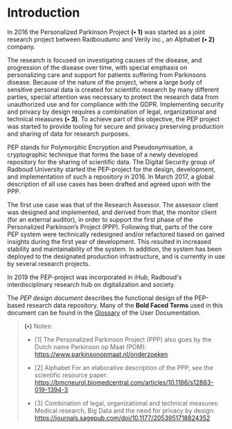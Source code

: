 # Introduction

In 2016 the Personalized Parkinson Project **(&bullet; 1)** was started as a joint research project between Radboudumc and Verily inc., an Alphabet **(&bullet; 2)** company. 

The research is focused on investigating causes of the disease, and progression of the disease over time, with special emphasis on personalizing care and support for patients suffering from Parkinsons disease. Because of the nature of the project, where a large body of sensitive personal data is created for scientific research by many different parties, special attention was necessary to protect the research data from unauthorized use and for compliance with the GDPR.  Implementing security and privacy by design requires a combination of legal, organizational and technical measures **(&bullet; 3)**. To achieve part of this objective, the PEP project was started to provide tooling for secure and privacy preserving production and sharing of data for research purposes.

PEP stands for Polymorphic Encryption and Pseudonymisation, a cryptographic technique that forms the base of a newly developed repository for the sharing of scientific data. The Digital Security group of Radboud University started the PEP-project for the design, development, and implementation of such a repository in 2016. In March 2017, a global description of all use cases has been drafted and agreed upon with the PPP.

The first use case was that of the Research Assessor.  The assessor client was designed and implemented, and derived from that, the monitor client (for an external auditor), in order to support the first phase of the Personalized Parkinson’s Project (PPP).  Following that, parts of the core PEP system were technically redesigned and/or refactored based on gained insights during the first year of development. This resulted in increased stability and maintainability of the system. In addition, the system has been deployed to the designated production infrastructure, and is currently in use by several research projects.

In 2019 the PEP-project was incorporated in iHub, Radboud's interdisciplinary research hub on digitalization and society.

The *PEP design document* describes the functional design of the PEP-based research data repository. Many of the **Bold Faced Terms** used in this document can be found in the [Glossary](../../user_documentation/glossary.md) of the User Documentation.

> **(&bullet;)** Notes:
>
> * [1] The Personalized Parkinson Project (PPP) also goes by the Dutch name Parkinson op Maat (POM): <https://www.parkinsonopmaat.nl/onderzoeken>
>
> * [2] Alphabet For an elaborative description of the PPP, see the scientific resource paper: <https://bmcneurol.biomedcentral.com/articles/10.1186/s12883-019-1394-3>
>
> * [3] Combination of legal, organizational and technical measures: Medical research, Big Data and the need for privacy by design: <https://journals.sagepub.com/doi/10.1177/2053951718824352>
